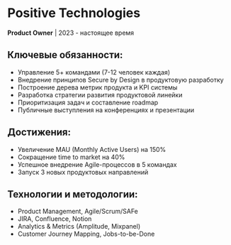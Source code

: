# Positive Technologies
**Product Owner** | 2023 - настоящее время

## Ключевые обязанности:
- Управление 5+ командами (7-12 человек каждая)
- Внедрение принципов Secure by Design в продуктовую разработку
- Построение дерева метрик продукта и KPI системы
- Разработка стратегии развития продуктовой линейки
- Приоритизация задач и составление roadmap
- Публичные выступления на конференциях и презентации

## Достижения:
- Увеличение MAU (Monthly Active Users) на 150%
- Сокращение time to market на 40%
- Успешное внедрение Agile-процессов в 5 командах
- Запуск 3 новых продуктовых направлений

## Технологии и методологии:
- Product Management, Agile/Scrum/SAFe
- JIRA, Confluence, Notion
- Analytics & Metrics (Amplitude, Mixpanel)
- Customer Journey Mapping, Jobs-to-be-Done